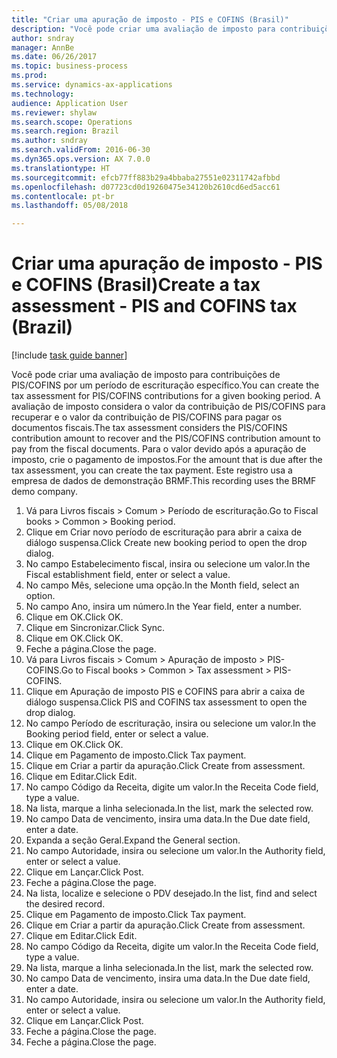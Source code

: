 ```yaml
--- 
title: "Criar uma apuração de imposto - PIS e COFINS (Brasil)"
description: "Você pode criar uma avaliação de imposto para contribuições de PIS/COFINS por um período de escrituração específico."
author: sndray
manager: AnnBe
ms.date: 06/26/2017
ms.topic: business-process
ms.prod: 
ms.service: dynamics-ax-applications
ms.technology: 
audience: Application User
ms.reviewer: shylaw
ms.search.scope: Operations
ms.search.region: Brazil
ms.author: sndray
ms.search.validFrom: 2016-06-30
ms.dyn365.ops.version: AX 7.0.0
ms.translationtype: HT
ms.sourcegitcommit: efcb77ff883b29a4bbaba27551e02311742afbbd
ms.openlocfilehash: d07723cd0d19260475e34120b2610cd6ed5acc61
ms.contentlocale: pt-br
ms.lasthandoff: 05/08/2018

---
```

# <a name="create-a-tax-assessment---pis-and-cofins-tax-brazil"></a><span data-ttu-id="059b9-103">Criar uma apuração de imposto - PIS e COFINS (Brasil)</span><span class="sxs-lookup"><span data-stu-id="059b9-103">Create a tax assessment - PIS and COFINS tax (Brazil)</span></span>

[!include [task guide banner](../../includes/task-guide-banner.md)]

<span data-ttu-id="059b9-104">Você pode criar uma avaliação de imposto para contribuições de PIS/COFINS por um período de escrituração específico.</span><span class="sxs-lookup"><span data-stu-id="059b9-104">You can create the tax assessment for PIS/COFINS contributions for a given booking period.</span></span> <span data-ttu-id="059b9-105">A avaliação de imposto considera o valor da contribuição de PIS/COFINS para recuperar e o valor da contribuição de PIS/COFINS para pagar os documentos fiscais.</span><span class="sxs-lookup"><span data-stu-id="059b9-105">The tax assessment considers the PIS/COFINS contribution amount to recover and the PIS/COFINS contribution amount to pay from the fiscal documents.</span></span> <span data-ttu-id="059b9-106">Para o valor devido após a apuração de imposto, crie o pagamento de impostos.</span><span class="sxs-lookup"><span data-stu-id="059b9-106">For the  amount that is due after the tax assessment, you can create the tax payment.</span></span> <span data-ttu-id="059b9-107">Este registro usa a empresa de dados de demonstração BRMF.</span><span class="sxs-lookup"><span data-stu-id="059b9-107">This recording uses the BRMF demo company.</span></span>

1. <span data-ttu-id="059b9-108">Vá para Livros fiscais > Comum > Período de escrituração.</span><span class="sxs-lookup"><span data-stu-id="059b9-108">Go to Fiscal books > Common > Booking period.</span></span>
2. <span data-ttu-id="059b9-109">Clique em Criar novo período de escrituração para abrir a caixa de diálogo suspensa.</span><span class="sxs-lookup"><span data-stu-id="059b9-109">Click Create new booking period to open the drop dialog.</span></span>
3. <span data-ttu-id="059b9-110">No campo Estabelecimento fiscal, insira ou selecione um valor.</span><span class="sxs-lookup"><span data-stu-id="059b9-110">In the Fiscal establishment field, enter or select a value.</span></span>
4. <span data-ttu-id="059b9-111">No campo Mês, selecione uma opção.</span><span class="sxs-lookup"><span data-stu-id="059b9-111">In the Month field, select an option.</span></span>
5. <span data-ttu-id="059b9-112">No campo Ano, insira um número.</span><span class="sxs-lookup"><span data-stu-id="059b9-112">In the Year field, enter a number.</span></span>
6. <span data-ttu-id="059b9-113">Clique em OK.</span><span class="sxs-lookup"><span data-stu-id="059b9-113">Click OK.</span></span>
7. <span data-ttu-id="059b9-114">Clique em Sincronizar.</span><span class="sxs-lookup"><span data-stu-id="059b9-114">Click Sync.</span></span>
8. <span data-ttu-id="059b9-115">Clique em OK.</span><span class="sxs-lookup"><span data-stu-id="059b9-115">Click OK.</span></span>
9. <span data-ttu-id="059b9-116">Feche a página.</span><span class="sxs-lookup"><span data-stu-id="059b9-116">Close the page.</span></span>
10. <span data-ttu-id="059b9-117">Vá para Livros fiscais > Comum > Apuração de imposto > PIS-COFINS.</span><span class="sxs-lookup"><span data-stu-id="059b9-117">Go to Fiscal books > Common > Tax assessment > PIS-COFINS.</span></span>
11. <span data-ttu-id="059b9-118">Clique em Apuração de imposto PIS e COFINS para abrir a caixa de diálogo suspensa.</span><span class="sxs-lookup"><span data-stu-id="059b9-118">Click PIS and COFINS tax assessment to open the drop dialog.</span></span>
12. <span data-ttu-id="059b9-119">No campo Período de escrituração, insira ou selecione um valor.</span><span class="sxs-lookup"><span data-stu-id="059b9-119">In the Booking period field, enter or select a value.</span></span>
13. <span data-ttu-id="059b9-120">Clique em OK.</span><span class="sxs-lookup"><span data-stu-id="059b9-120">Click OK.</span></span>
14. <span data-ttu-id="059b9-121">Clique em Pagamento de imposto.</span><span class="sxs-lookup"><span data-stu-id="059b9-121">Click Tax payment.</span></span>
15. <span data-ttu-id="059b9-122">Clique em Criar a partir da apuração.</span><span class="sxs-lookup"><span data-stu-id="059b9-122">Click Create from assessment.</span></span>
16. <span data-ttu-id="059b9-123">Clique em Editar.</span><span class="sxs-lookup"><span data-stu-id="059b9-123">Click Edit.</span></span>
17. <span data-ttu-id="059b9-124">No campo Código da Receita, digite um valor.</span><span class="sxs-lookup"><span data-stu-id="059b9-124">In the Receita Code field, type a value.</span></span>
18. <span data-ttu-id="059b9-125">Na lista, marque a linha selecionada.</span><span class="sxs-lookup"><span data-stu-id="059b9-125">In the list, mark the selected row.</span></span>
19. <span data-ttu-id="059b9-126">No campo Data de vencimento, insira uma data.</span><span class="sxs-lookup"><span data-stu-id="059b9-126">In the Due date field, enter a date.</span></span>
20. <span data-ttu-id="059b9-127">Expanda a seção Geral.</span><span class="sxs-lookup"><span data-stu-id="059b9-127">Expand the General section.</span></span>
21. <span data-ttu-id="059b9-128">No campo Autoridade, insira ou selecione um valor.</span><span class="sxs-lookup"><span data-stu-id="059b9-128">In the Authority field, enter or select a value.</span></span>
22. <span data-ttu-id="059b9-129">Clique em Lançar.</span><span class="sxs-lookup"><span data-stu-id="059b9-129">Click Post.</span></span>
23. <span data-ttu-id="059b9-130">Feche a página.</span><span class="sxs-lookup"><span data-stu-id="059b9-130">Close the page.</span></span>
24. <span data-ttu-id="059b9-131">Na lista, localize e selecione o PDV desejado.</span><span class="sxs-lookup"><span data-stu-id="059b9-131">In the list, find and select the desired record.</span></span>
25. <span data-ttu-id="059b9-132">Clique em Pagamento de imposto.</span><span class="sxs-lookup"><span data-stu-id="059b9-132">Click Tax payment.</span></span>
26. <span data-ttu-id="059b9-133">Clique em Criar a partir da apuração.</span><span class="sxs-lookup"><span data-stu-id="059b9-133">Click Create from assessment.</span></span>
27. <span data-ttu-id="059b9-134">Clique em Editar.</span><span class="sxs-lookup"><span data-stu-id="059b9-134">Click Edit.</span></span>
28. <span data-ttu-id="059b9-135">No campo Código da Receita, digite um valor.</span><span class="sxs-lookup"><span data-stu-id="059b9-135">In the Receita Code field, type a value.</span></span>
29. <span data-ttu-id="059b9-136">Na lista, marque a linha selecionada.</span><span class="sxs-lookup"><span data-stu-id="059b9-136">In the list, mark the selected row.</span></span>
30. <span data-ttu-id="059b9-137">No campo Data de vencimento, insira uma data.</span><span class="sxs-lookup"><span data-stu-id="059b9-137">In the Due date field, enter a date.</span></span>
31. <span data-ttu-id="059b9-138">No campo Autoridade, insira ou selecione um valor.</span><span class="sxs-lookup"><span data-stu-id="059b9-138">In the Authority field, enter or select a value.</span></span>
32. <span data-ttu-id="059b9-139">Clique em Lançar.</span><span class="sxs-lookup"><span data-stu-id="059b9-139">Click Post.</span></span>
33. <span data-ttu-id="059b9-140">Feche a página.</span><span class="sxs-lookup"><span data-stu-id="059b9-140">Close the page.</span></span>
34. <span data-ttu-id="059b9-141">Feche a página.</span><span class="sxs-lookup"><span data-stu-id="059b9-141">Close the page.</span></span>


